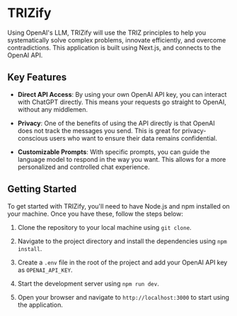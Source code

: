 # TRIZify


Using OpenAI's LLM, TRIZify will use the TRIZ principles to help you systematically solve complex problems, innovate efficiently, and overcome contradictions. This application is built using Next.js, and connects to the OpenAI API.

## Key Features

- **Direct API Access**: By using your own OpenAI API key, you can interact with ChatGPT directly. This means your requests go straight to OpenAI, without any middlemen.

- **Privacy**: One of the benefits of using the API directly is that OpenAI does not track the messages you send. This is great for privacy-conscious users who want to ensure their data remains confidential.

- **Customizable Prompts**: With specific prompts, you can guide the language model to respond in the way you want. This allows for a more personalized and controlled chat experience.

## Getting Started

To get started with TRIZify, you'll need to have Node.js and npm installed on your machine. Once you have these, follow the steps below:

1. Clone the repository to your local machine using `git clone`.

2. Navigate to the project directory and install the dependencies using `npm install`.

3. Create a `.env` file in the root of the project and add your OpenAI API key as `OPENAI_API_KEY`.

4. Start the development server using `npm run dev`.

5. Open your browser and navigate to `http://localhost:3000` to start using the application.
